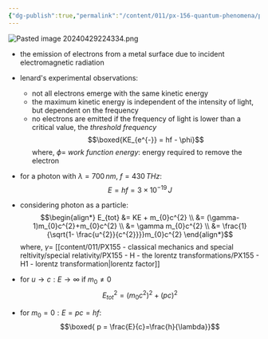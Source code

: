 ```yaml
---
{"dg-publish":true,"permalink":"/content/011/px-156-quantum-phenomena/px-156-a-quantum-phenomena/px-156-a-light/px-156-a4-the-photoelectric-effect/","noteIcon":"1","created":"2025-08-27T13:14:00.832+01:00","updated":"2024-11-26T20:01:42.000+00:00"}
---
```



![Pasted image 20240429224334.png](/img/user/pics/Pasted%20image%2020240429224334.png)
- the emission of electrons from a metal surface due to incident electromagnetic radiation

- lenard's experimental observations:
	- not all electrons emerge with the same kinetic energy
	- the maximum kinetic energy is independent of the intensity of light, but dependent on the frequency
	- no electrons are emitted if the frequency of light is lower than a critical value, the *threshold frequency*
$$\boxed{KE_{e^{-}} = hf - \phi}$$
	where, $\phi=$ *work function energy*: energy required to remove the electron

- for a photon with $\lambda=700\,nm$, $f=430\,THz:$ 
$$E = hf = 3\times10^{-19}\,J$$
- considering photon as a particle: 
$$\begin{align*}
		E_{tot} &= KE + m_{0}c^{2} \\
		&= (\gamma-1)m_{0}c^{2}+m_{0}c^{2} \\
		&= \gamma m_{0}c^{2} \\
		&= \frac{1}{\sqrt{1- \frac{u^{2}}{c^{2}}}}m_{0}c^{2}
	\end{align*}$$
	where, $\gamma =$ [[content/011/PX155 - classical mechanics and special reltivity/special relativity/PX155 - H - the lorentz transformations/PX155 - H1 - lorentz transformation\|lorentz factor]]
- for $u\to c: E\to \infty$ if $m_{0}\neq 0$
$$E_{tot}^{2}= (m_{0}c^{2})^{2} + (pc)^{2}$$
- for $m_{0}=0: E=pc=hf:$ 
$$\boxed{ p = \frac{E}{c}=\frac{h}{\lambda}}$$
